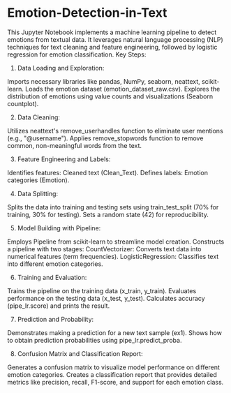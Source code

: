 # Emotion-Detection-in-Text
This Jupyter Notebook implements a machine learning pipeline to detect emotions from textual data. It leverages natural language processing (NLP) techniques for text cleaning and feature engineering, followed by logistic regression for emotion classification.
Key Steps:

1. Data Loading and Exploration:

Imports necessary libraries like pandas, NumPy, seaborn, neattext, scikit-learn.
Loads the emotion dataset (emotion_dataset_raw.csv).
Explores the distribution of emotions using value counts and visualizations (Seaborn countplot).

2. Data Cleaning:

Utilizes neattext's remove_userhandles function to eliminate user mentions (e.g., "@username").
Applies remove_stopwords function to remove common, non-meaningful words from the text.

3. Feature Engineering and Labels:

Identifies features: Cleaned text (Clean_Text).
Defines labels: Emotion categories (Emotion).

4. Data Splitting:

Splits the data into training and testing sets using train_test_split (70% for training, 30% for testing).
Sets a random state (42) for reproducibility.

5. Model Building with Pipeline:

Employs Pipeline from scikit-learn to streamline model creation.
Constructs a pipeline with two stages:
CountVectorizer: Converts text data into numerical features (term frequencies).
LogisticRegression: Classifies text into different emotion categories.

6. Training and Evaluation:

Trains the pipeline on the training data (x_train, y_train).
Evaluates performance on the testing data (x_test, y_test).
Calculates accuracy (pipe_lr.score) and prints the result.

7. Prediction and Probability:

Demonstrates making a prediction for a new text sample (ex1).
Shows how to obtain prediction probabilities using pipe_lr.predict_proba.

8. Confusion Matrix and Classification Report:

Generates a confusion matrix to visualize model performance on different emotion categories.
Creates a classification report that provides detailed metrics like precision, recall, F1-score, and support for each emotion class.


